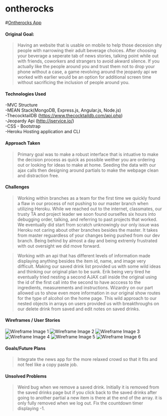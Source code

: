 # ontherocks

<!-- link to hosted app -->
#[Ontherocks App](https://ontherocks.herokuapp.com/)

#### Original Goal:
> Having an website that is usable on mobile to help those decesion shy people with narrowing their adult beverage choices. After choosing your beverage a seperate tab of news stories, talking point while out with friends, coworkers and strangers to avoid akward silence. If you actually like the people around you and trust them not to drop your phone without a case, a game revolving around the jeopardy api we worked with earlier would be an option for additional screen time without sacrificing the inclusion of people around you.

#### Technologies Used

-MVC Structure  
-MEAN Stack(MongoDB, Express.js, Angular.js, Node.js)     
-ThecocktailDB (https://www.thecocktaildb.com/api.php)  
-Jeopardy Api (http://jservice.io/)  
-CSS - Bootstrap  
-Heroku Hosting application and CLI  

#### Approach Taken
>Primary goal was to make a robust interface that is intuative to make the decision process as quick as possible weither you are ordering out or looking for ideas to make at home. Seeding the data with our ajax calls then designing around partials to make the webpage clean and distraction free. 

#### Challenges
>Working within branches as a team for the first time we quickly found a flaw in our process of not pushing to our master branch when utilizing Heroku. While we reached out to the internet, classmates, our trusty TA and project leader we soon found ourselfes six hours into debugging order, talking, and referring to past projects that worked. We eventually did start from scratch unknowingly our only issue was Heroku not caring about other branches besides the master. It takes from master reguardless of your changes being pushed from our dev branch. Being behind by almost a day and being extremly frustrated with out oversight we did move forward. 

>Working with an api that has different levels of information made displaying anything besides the item id, name, and image very difficult. Making our saved drink list provided us with some wild ideas and thinking our original plan to be sunk. Erik being very tired he eventually tried nesting a second AJAX call inside the original using the id of the first call into the second to have acccess to the ingredients, measurements and instructions. Wizardry on our part allowed us to show even more information in our original show routes for the type of alcohol on the home page. This wild approach to our nested objects in arrays on users provided us with breakthroughs on our delete drink from saved and edit notes on saved drinks. 

#### Wireframes /  User Stories
![Wireframe Image 1]( https://res.cloudinary.com/dcgapn1j0/image/upload/v1574708125/First_heroku_load_h9a6mw.png "First Successfull Heroku Upload")
![Wireframe Image 2]( https://res.cloudinary.com/dcgapn1j0/image/upload/v1574708106/api_populating_data_endrhb.png "Api integrated using static list")
![Wireframe Image 3]( https://res.cloudinary.com/dcgapn1j0/image/upload/v1574708134/navbar_with_relationship_c2zbmb.png "SignIn/Log Out with Nav Bar")
![Wireframe Image 4]( https://res.cloudinary.com/dcgapn1j0/image/upload/v1574709615/img_2811_uhvcsw.jpg "Orginal Home page/Saved Drinks wireframe")
![Wireframe Image 5]( https://res.cloudinary.com/dcgapn1j0/image/upload/v1574708777/saved_drink_array_m9qzp6.png "Saved Drinks array with basic layout")
![Wireframe Image 6]( https://res.cloudinary.com/dcgapn1j0/image/upload/v1574797084/hero_image_and_basic_styling_gme3tq.png "Hero Image and basic styling")


#### Goals/Future Plans
> Integrate the news app for the more relaxed crowd so that it fits and not feel like a copy paste job.


#### Unsolved Problems
> Weird bug when we remove a saved drink. Initially it is removed from the saved drinks page but if you click back to the saved drinks after going to another partial a new item is there at the end of the array. it is only fully removed when we log out. 
> Fix the countdown timer displaying -1.
